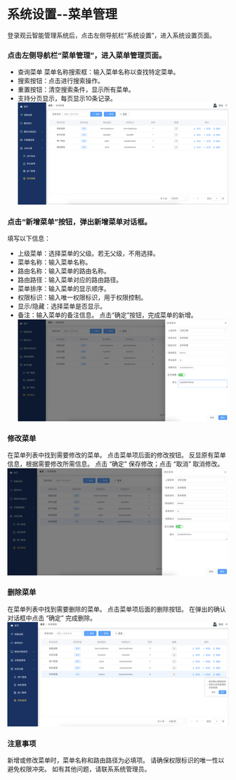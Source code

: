 # 系统设置--菜单管理
登录观云智能管理系统后，点击左侧导航栏“系统设置”，进入系统设置页面。

### 点击左侧导航栏“菜单管理”，进入菜单管理页面。
- 查询菜单
菜单名称搜索框：输入菜单名称以查找特定菜单。
- 搜索按钮：点击进行搜索操作。
- 重置按钮：清空搜索条件，显示所有菜单。
- 支持分页显示，每页显示10条记录。
![alt text](image.png)

### 点击“新增菜单”按钮，弹出新增菜单对话框。
填写以下信息：
- 上级菜单：选择菜单的父级。若无父级，不用选择。
- 菜单名称：输入菜单名称。
- 路由名称：输入菜单的路由名称。
- 路由路径：输入菜单对应的路由路径。
- 菜单排序：输入菜单的显示顺序。
- 权限标识：输入唯一权限标识，用于权限控制。
- 显示/隐藏：选择菜单是否显示。
- 备注：输入菜单的备注信息。
点击“确定”按钮，完成菜单的新增。
![alt text](image-1.png)

### 修改菜单
在菜单列表中找到需要修改的菜单。
点击菜单项后面的修改按钮。
反显原有菜单信息，根据需要修改所需信息。
点击 “确定” 保存修改；点击 “取消” 取消修改。
![alt text](image-2.png)

### 删除菜单
在菜单列表中找到需要删除的菜单。
点击菜单项后面的删除按钮。
在弹出的确认对话框中点击 “确定” 完成删除。
![alt text](image-3.png)

### 注意事项
新增或修改菜单时，菜单名称和路由路径为必填项。
请确保权限标识的唯一性以避免权限冲突。
如有其他问题，请联系系统管理员。
